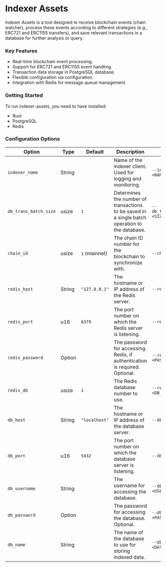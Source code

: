 # Indexer Assets

Indexer Assets is a tool designed to receive blockchain events (chain watcher), process these events according to different strategies (e.g., ERC721 and ERC1155 transfers), and save relevant transactions in a database for further analysis or query.

### Key Features

- Real-time blockchain event processing.
- Support for ERC721 and ERC1155 event handling.
- Transaction data storage in PostgreSQL database.
- Flexible configuration via configuration.
- Integration with Redis for message queue management.

### Getting Started

To run indexer-assets, you need to have installed:

- Rust
- PostgreSQL
- Redis

### Configuration Options

| Option              | Type            | Default        | Description                                                                                   | Usage                             |
|---------------------|-----------------|----------------|-----------------------------------------------------------------------------------------------|-----------------------------------|
| `indexer_name`      | String          |                | Name of the indexer client. Used for logging and monitoring.                                  | `--indexer_name <NAME>`           |
| `db_trans_batch_size` | usize         | `1`            | Determines the number of transactions to be saved in a single batch operation to the database. | `--db_trans_batch_size <SIZE>`    |
| `chain_id`          | usize           | `1` (mainnet)  | The chain ID number for the blockchain to synchronize with.                                   | `--chain_id <ID>`                 |
| `redis_host`        | String          | `"127.0.0.1"`  | The hostname or IP address of the Redis server.                                               | `--redis_host <HOST>`             |
| `redis_port`        | u16             | `6379`         | The port number on which the Redis server is listening.                                       | `--redis_port <PORT>`             |
| `redis_password`    | Option<String>  |                | The password for accessing Redis, if authentication is required. Optional.                    | `--redis_password <PASSWORD>`     |
| `redis_db`          | usize           | `1`            | The Redis database number to use.                                                             | `--redis_db <DB_NUMBER>`          |
| `db_host`           | String          | `"localhost"`  | The hostname or IP address of the database server.                                            | `--db_host <HOST>`                |
| `db_port`           | u16             | `5432`         | The port number on which the database server is listening.                                    | `--db_port <PORT>`                |
| `db_username`       | String          |                | The username for accessing the database.                                                      | `--db_username <USERNAME>`        |
| `db_password`       | Option<String>  |                | The password for accessing the database. Optional.                                            | `--db_password <PASSWORD>`        |
| `db_name`           | String          |                | The name of the database to use for storing indexed data.                                     | `--db_name <DATABASE_NAME>`       |